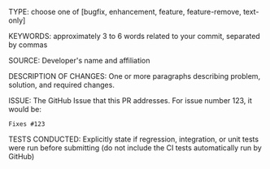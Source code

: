 TYPE: choose one of [bugfix, enhancement, feature, feature-remove, text-only]

KEYWORDS: approximately 3 to 6 words related to your commit, separated by commas

SOURCE: Developer's name and affiliation

DESCRIPTION OF CHANGES: One or more paragraphs describing problem, solution, and required changes.

ISSUE: The GitHub Issue that this PR addresses. For issue number 123, it would be:
```
Fixes #123
```

TESTS CONDUCTED: Explicitly state if regression, integration, or unit tests were run before submitting (do not include the CI tests automatically run by GitHub)
